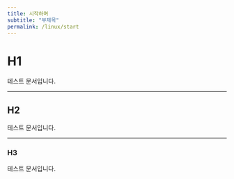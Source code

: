 ```yaml
---
title: 시작하며
subtitle: "부제목"
permalink: /linux/start
---
```


# H1
테스트 문서입니다.

---

## H2
테스트 문서입니다.

---

### H3
테스트 문서입니다.
